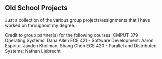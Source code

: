 ## Old School Projects

Just a collection of the various group projects/assignments that I have worked on throughout my degree.

Credit to group partner(s) for the following courses:
CMPUT 379 - Operating Systems: Dana Allen
ECE 421 - Software Development: Aaron Espiritu, Jayden Kholman, Shang Chen
ECE 420 - Parallel and Distributed Systems: Nathan Liebrecht